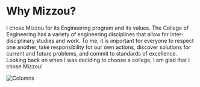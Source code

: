 # Why Mizzou?

I chose Mizzou for its Engineering program and its values. The College of Engineering has a variety of engineering disciplines that allow for inter-disciplinary studies and work. To me, it is important for everyone to respect one another, take responsibility for our own actions, discover solutions for current and future problems, and commit to standards of excellence. Looking back on when I was deciding to choose a college, I am glad that I chose Mizzou!

![Columns](https://theblacksheeponline.com/wp-content/uploads/2017/02/Mizzou-Columns.jpg)
